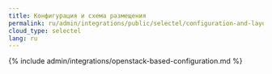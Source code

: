 ```yaml
---
title: Конфигурация и схема размещения
permalink: ru/admin/integrations/public/selectel/сonfiguration-and-layout-scheme.html
cloud_type: selectel
lang: ru
---
```


{% include admin/integrations/openstack-based-configuration.md %}

